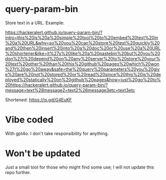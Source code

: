# query-param-bin
Store text in a URL. Example:

https://hackeralert.github.io/query-param-bin/?intro=this%20is%20a%20simple%20tool%20to%20embed%20text%20in%20a%20URL&why=so%20you%20can%20store%20text%20quickly%20and%20then%20insert%20into%20a%20doc%20or%20use%20a%20URL%20shortener&like=it%27s%20like%20a%20pastebin%20but%20you%20don%27t%20depend%20on%20any%20server%20to%20store%20your%20text%20other%20than%20this%20github%20pages%20which%20won%27t%20go%20away&safe=the%20query%20parameters%20you%20give%20are%20not%20stored%20or%20read%20since%20this%20is%20deployed%20statically%20on%20github%20pages&how=just%20go%20to%20https://hackeralert.github.io/query-param-bin/?message=text%26message2=text2%26message3etc=text3etc

Shortened: https://is.gd/G4EuKF

# Vibe coded
With gpt4o. I don't take responsibility for anything.

# Won't be updated
Just a small tool for those who might find some use; I will not update this repo further.
